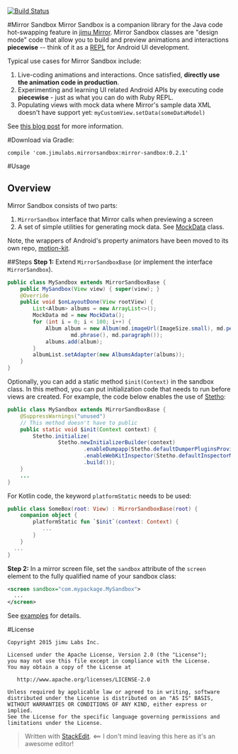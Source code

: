 [![Build Status](https://travis-ci.org/jimulabs/mirror-sandbox.png)](https://travis-ci.org/jimulabs/mirror-sandbox)

#Mirror Sandbox
Mirror Sandbox is a companion library for the Java code hot-swapping feature in [jimu Mirror](http://jimumirror.com). Mirror Sandbox classes are "design mode" code that allow you to build and preview animations and interactions **piecewise** -- think of it as a [REPL](https://en.wikipedia.org/wiki/Read%E2%80%93eval%E2%80%93print_loop) for Android UI development.

Typical use cases for Mirror Sandbox include:

1. Live-coding animations and interactions. Once satisfied, **directly use the animation code in production**.
2. Experimenting and learning UI related Android APIs by executing code **piecewise** - just as what you can do with Ruby REPL.
3. Populating views with mock data where Mirror's sample data XML doesn't have support yet: `myCustomView.setData(someDataModel)`

See [this blog post](http://jimulabs.com/2015/01/building-android-animations-mirror-sandbox-piecewise/) for more information.

#Download
via Gradle:
```
compile 'com.jimulabs.mirrorsandbox:mirror-sandbox:0.2.1'
```
#Usage
## Overview
Mirror Sandbox consists of two parts: 

1. `MirrorSandbox` interface that Mirror calls when previewing a screen
2. A set of simple utilities for generating mock data. See [MockData](https://github.com/jimulabs/mirror-sandbox/blob/master/lib/src/main/java/com/jimulabs/mirrorsandbox/mockdata/MockData.java) class.

Note, the wrappers of Android's property animators have been moved to its own repo, [motion-kit](https://github.com/jimulabs/motion-kit).

##Steps
**Step 1:** Extend `MirrorSandboxBase` (or implement the interface `MirrorSandbox`).


```Java
public class MySandbox extends MirrorSandboxBase {
	public MySandbox(View view) { super(view); }
    @Override
    public void $onLayoutDone(View rootView) {
        List<Album> albums = new ArrayList<>();
        MockData md = new MockData();
        for (int i = 0; i < 100; i++) {
            Album album = new Album(md.imageUrl(ImageSize.small), md.personName(),
                    md.phrase(), md.paragraph());
            albums.add(album);
        }
        albumList.setAdapter(new AlbumsAdapter(albums));
    }
}
```

Optionally, you can add a static method `$init(Context)` in the sandbox class. In this method, you can put initialization code that needs to run before views are created. For example, the code below enables the use of [Stetho](https://github.com/facebook/stetho):

```java
public class MySandbox extends MirrorSandboxBase {
    @SuppressWarnings("unused")
    // This method doesn't have to public
    public static void $init(Context context) {
        Stetho.initialize(
                Stetho.newInitializerBuilder(context)
                        .enableDumpapp(Stetho.defaultDumperPluginsProvider(context))
                        .enableWebKitInspector(Stetho.defaultInspectorModulesProvider(context))
                        .build());
    }
    ...
}
```

For Kotlin code, the keyword `platformStatic` needs to be used:

```kotlin
public class SomeBox(root: View) : MirrorSandboxBase(root) {
    companion object {
        platformStatic fun `$init`(context: Context) {
           ...
        }
    }
  ...
}
```


**Step 2:** In a mirror screen file, set the `sandbox` attribute of the `screen` element to the fully qualified name of your sandbox class:

```xml
<screen sandbox="com.mypackage.MySandbox">
  ...
</screen>
```
See [examples](https://github.com/jimulabs/mirror-sandbox/tree/master/examples) for details.

#License
```
Copyright 2015 jimu Labs Inc.

Licensed under the Apache License, Version 2.0 (the "License");
you may not use this file except in compliance with the License.
You may obtain a copy of the License at

   http://www.apache.org/licenses/LICENSE-2.0

Unless required by applicable law or agreed to in writing, software
distributed under the License is distributed on an "AS IS" BASIS,
WITHOUT WARRANTIES OR CONDITIONS OF ANY KIND, either express or implied.
See the License for the specific language governing permissions and
limitations under the License.
```

> Written with [StackEdit](https://stackedit.io/). <== I don't mind leaving this here as it's an awesome editor!
